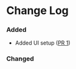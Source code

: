 # Change Log

### Added
- Added UI setup ([PR 1](https://github.com/dsvjetl/uhp-whos-your-governor/pull/1))

### Changed
